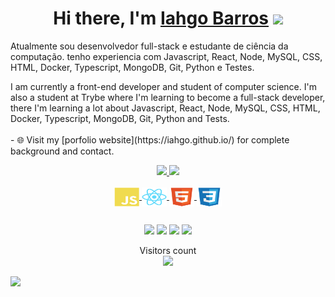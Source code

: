 <div align="center">
   <h1>Hi there, I'm <a href="https://iahgo.github.io">Iahgo Barros</a> <img src="https://media.giphy.com/media/hvRJCLFzcasrR4ia7z/giphy.gif" width="25px"> </h1>
</div>

<p>
Atualmente sou desenvolvedor full-stack e estudante de ciência da computação. tenho experiencia com Javascript, React, Node, MySQL, CSS, HTML, Docker, Typescript, MongoDB, Git, Python e Testes.
</p>
<p>
I am currently a front-end developer and student of computer science. I'm also a student at Trybe where I'm learning to become a full-stack developer, there I'm learning a lot about Javascript, React, Node, MySQL, CSS, HTML, Docker, Typescript, MongoDB, Git, Python and Tests.
<br><br>
- 🌐 Visit my [porfolio website](https://iahgo.github.io/) for complete background and contact.

<div align="center">
  <a href="https://github.com/iahgo">
  <img height="180em" src="https://github-readme-stats.vercel.app/api?username=iahgo&show_icons=true&theme=dracula&include_all_commits=true&count_private=true"/>
  <img height="180em" src="https://github-readme-stats.vercel.app/api/top-langs/?username=iahgo&layout=compact&langs_count=7&theme=dracula"/>
</div>
  <div align="center">
  <div style="display: inline_block"><br>
  <img align="center" alt="Js" height="30" width="40" src="https://raw.githubusercontent.com/devicons/devicon/master/icons/javascript/javascript-plain.svg">
  <img align="center" alt="React" height="30" width="40" src="https://raw.githubusercontent.com/devicons/devicon/master/icons/react/react-original.svg">
  <img align="center" alt="HTML" height="30" width="40" src="https://raw.githubusercontent.com/devicons/devicon/master/icons/html5/html5-original.svg">
  <img align="center" alt="CSS" height="30" width="40" src="https://raw.githubusercontent.com/devicons/devicon/master/icons/css3/css3-original.svg">
</div>
  </div>

  ##
  
  <div align="center"> 
  <a href="https://iahgo.github.io/" target="_blank"><img src="https://img.shields.io/badge/Portfólio-blue" target="_blank"></a>
  <a href="https://instagram.com/iahgo" target="_blank"><img src="https://img.shields.io/badge/-Instagram-%23E4405F?style=for-the-badge&logo=instagram&logoColor=white" target="_blank"></a>
  <a href = "mailto:iahgobarros@gmail.com"><img src="https://img.shields.io/badge/-Gmail-%23333?style=for-the-badge&logo=gmail&logoColor=white" target="_blank"></a>
  <a href="https://www.linkedin.com/in/iahgo-barros" target="_blank"><img src="https://img.shields.io/badge/-LinkedIn-%230077B5?style=for-the-badge&logo=linkedin&logoColor=white" target="_blank"></a>  
</div>
  
  <p align="center"> 
  Visitors count<br>
  <img src="https://profile-counter.glitch.me/iahgo/count.svg" />
</p>

<img src="stats.gif" width="90%"><br/><br/>

